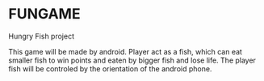 # FUNGAME
Hungry Fish project

This game will be made by android. Player act as a fish, which can eat smaller fish to win points and
eaten by bigger fish and lose life. The player fish will be controled by the orientation of the android 
phone.

